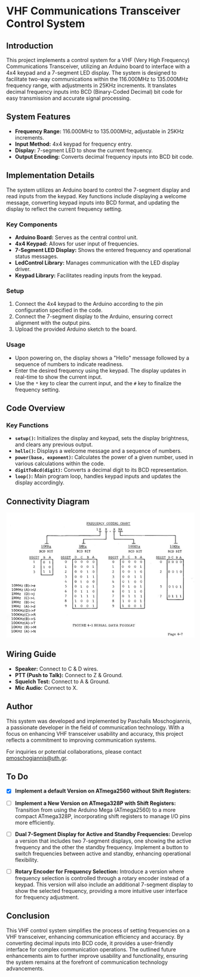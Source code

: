 # VHF Communications Transceiver Control System

## Introduction

This project implements a control system for a VHF (Very High Frequency) Communications Transceiver, utilizing an Arduino board to interface with a 4x4 keypad and a 7-segment LED display. The system is designed to facilitate two-way communications within the 116.000MHz to 135.000MHz frequency range, with adjustments in 25KHz increments. It translates decimal frequency inputs into BCD (Binary-Coded Decimal) bit code for easy transmission and accurate signal processing.

## System Features

- **Frequency Range:** 116.000MHz to 135.000MHz, adjustable in 25KHz increments.
- **Input Method:** 4x4 keypad for frequency entry.
- **Display:** 7-segment LED to show the current frequency.
- **Output Encoding:** Converts decimal frequency inputs into BCD bit code.

## Implementation Details

The system utilizes an Arduino board to control the 7-segment display and read inputs from the keypad. Key functions include displaying a welcome message, converting keypad inputs into BCD format, and updating the display to reflect the current frequency setting.

### Key Components

- **Arduino Board:** Serves as the central control unit.
- **4x4 Keypad:** Allows for user input of frequencies.
- **7-Segment LED Display:** Shows the entered frequency and operational status messages.
- **LedControl Library:** Manages communication with the LED display driver.
- **Keypad Library:** Facilitates reading inputs from the keypad.

### Setup

1. Connect the 4x4 keypad to the Arduino according to the pin configuration specified in the code.
2. Connect the 7-segment display to the Arduino, ensuring correct alignment with the output pins.
3. Upload the provided Arduino sketch to the board.

### Usage

- Upon powering on, the display shows a "Hello" message followed by a sequence of numbers to indicate readiness.
- Enter the desired frequency using the keypad. The display updates in real-time to show the current input.
- Use the `*` key to clear the current input, and the `#` key to finalize the frequency setting.

## Code Overview

### Key Functions

- **`setup()`:** Initializes the display and keypad, sets the display brightness, and clears any previous output.
- **`hello()`:** Displays a welcome message and a sequence of numbers.
- **`power(base, exponent)`:** Calculates the power of a given number, used in various calculations within the code.
- **`digitToBcd(digit)`:** Converts a decimal digit to its BCD representation.
- **`loop()`:** Main program loop, handles keypad inputs and updates the display accordingly.

## Connectivity Diagram

![Connectivity Diagram](frequency_coding_chart.jpg)

## Wiring Guide

- **Speaker:** Connect to C & D wires.
- **PTT (Push to Talk):** Connect to Z & Ground.
- **Squelch Test:** Connect to A & Ground.
- **Mic Audio:** Connect to X.

## Author

This system was developed and implemented by Paschalis Moschogiannis, a passionate developer in the field of communication technology. With a focus on enhancing VHF transceiver usability and accuracy, this project reflects a commitment to improving communication systems.

For inquiries or potential collaborations, please contact pmoschogiannis@uth.gr.

## To Do

- [x] **Implement a default Version on ATmega2560 without Shift Registers:**

- [ ] **Implement a New Version on ATmega328P with Shift Registers:** Transition from using the Arduino Mega (ATmega2560) to a more compact ATmega328P, incorporating shift registers to manage I/O pins more efficiently.

- [ ] **Dual 7-Segment Display for Active and Standby Frequencies:** Develop a version that includes two 7-segment displays, one showing the active frequency and the other the standby frequency. Implement a button to switch frequencies between active and standby, enhancing operational flexibility.

- [ ] **Rotary Encoder for Frequency Selection:** Introduce a version where frequency selection is controlled through a rotary encoder instead of a keypad. This version will also include an additional 7-segment display to show the selected frequency, providing a more intuitive user interface for frequency adjustment.

## Conclusion

This VHF control system simplifies the process of setting frequencies on a VHF transceiver, enhancing communication efficiency and accuracy. By converting decimal inputs into BCD code, it provides a user-friendly interface for complex communication operations. The outlined future enhancements aim to further improve usability and functionality, ensuring the system remains at the forefront of communication technology advancements.
